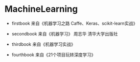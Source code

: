 # MachineLearning
- firstbook 来自《机器学习之路 Caffe、Keras、scikit-learn实战》

- secondbook 来自《机器学习》 周志华 清华大学出版社

- thirdbook 来自《机器学习实战》 

- fourthbook 来自《21个项目玩转深度学习》